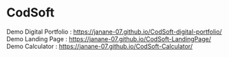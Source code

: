 # CodSoft
Demo Digital Portfolio : https://janane-07.github.io/CodSoft-digital-portfolio/
Demo Landing Page : https://janane-07.github.io/CodSoft-LandingPage/
Demo Calculator : https://janane-07.github.io/CodSoft-Calculator/
